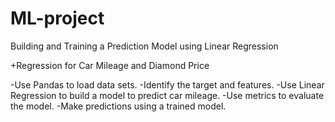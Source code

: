 # ML-project
Building and Training a Prediction Model using Linear Regression

+Regression for Car Mileage and Diamond Price

-Use Pandas to load data sets.
-Identify the target and features.
-Use Linear Regression to build a model to predict car mileage.
-Use metrics to evaluate the model.
-Make predictions using a trained model.
